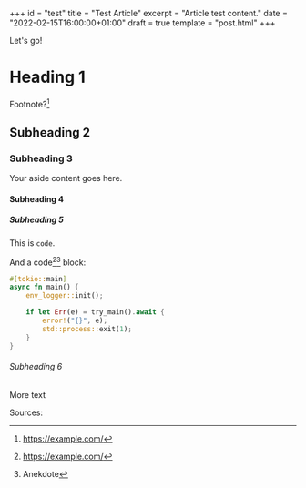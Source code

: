 +++
id = "test"
title = "Test Article"
excerpt = "Article test content."
date = "2022-02-15T16:00:00+01:00"
draft = true
template = "post.html"
+++

Let's go!

# Heading 1

Footnote?[^1]

## Subheading 2

### Subheading 3

<aside>
<p>Your aside content goes here.</p>
</aside>

#### Subheading 4

##### Subheading 5

This is `code`.

And a code[^1][^2] block:

```rust
#[tokio::main]
async fn main() {
    env_logger::init();

    if let Err(e) = try_main().await {
        error!("{}", e);
        std::process::exit(1);
    }
}
```

###### Subheading 6

More text

Sources:

[^1]: <https://example.com/>

[^2]: Anekdote
